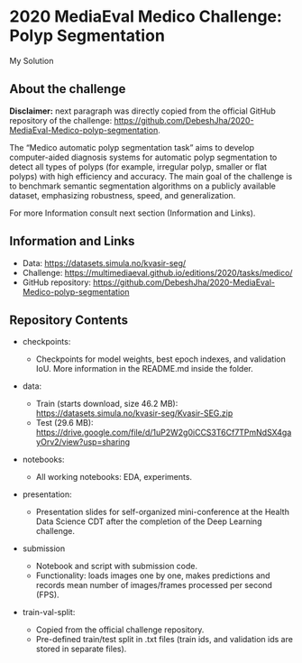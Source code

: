 # 2020 MediaEval Medico Challenge: Polyp Segmentation

My Solution

## About the challenge
**Disclaimer:** next paragraph was directly copied from the official GitHub repository of the challenge: https://github.com/DebeshJha/2020-MediaEval-Medico-polyp-segmentation.

The “Medico automatic polyp segmentation task” aims to develop computer-aided diagnosis systems for automatic polyp segmentation to detect all types of polyps (for example, irregular polyp, smaller or flat polyps) with high efficiency and accuracy. The main goal of the challenge is to benchmark semantic segmentation algorithms on a publicly available dataset, emphasizing robustness, speed, and generalization.

For more Information consult next section (Information and Links). 

## Information and Links

- Data: https://datasets.simula.no/kvasir-seg/
- Challenge: https://multimediaeval.github.io/editions/2020/tasks/medico/
- GitHub repository: https://github.com/DebeshJha/2020-MediaEval-Medico-polyp-segmentation

## Repository Contents

- checkpoints:
    - Checkpoints for model weights, best epoch indexes, and validation IoU. More information in the README.md inside the folder.

- data:
    - Train (starts download, size 46.2 MB): https://datasets.simula.no/kvasir-seg/Kvasir-SEG.zip
    - Test (29.6 MB): https://drive.google.com/file/d/1uP2W2g0iCCS3T6Cf7TPmNdSX4gayOrv2/view?usp=sharing

- notebooks:
    - All working notebooks: EDA, experiments.
    
- presentation:
    - Presentation slides for self-organized mini-conference at the Health Data Science CDT after the completion of the Deep Learning challenge.
    
- submission
    - Notebook and script with submission code.
    - Functionality: loads images one by one, makes predictions and records mean number of images/frames processed per second (FPS).
 
- train-val-split:
    - Copied from the official challenge repository.
    - Pre-defined train/test split in .txt files (train ids, and validation ids are stored in separate files).
